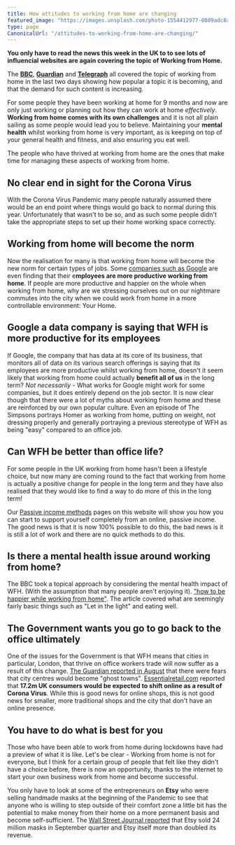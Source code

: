```yaml
---
title: How attitudes to working from home are changing
featured_image: "https://images.unsplash.com/photo-1554412977-0809adc8a1b4?ixlib=rb-1.2.1&ixid=eyJhcHBfaWQiOjEyMDd9&auto=format&fit=crop&w=1350&q=80"
type: page
CanonicalUrl: "/attitudes-to-working-from-home-are-changing/"
---
```


**You only have to read the news this week in the UK to to see lots of influencial websites are again covering the topic of Working from Home.**

The **[BBC](https://www.bbc.co.uk/news/uk-54886125)**, **[Guardian](https://www.theguardian.com/commentisfree/2020/nov/18/working-from-home-living-coronavirus-remote)** and **[Telegraph](https://www.telegraph.co.uk/technology/2020/11/19/google-employees-productive-working-home/)** all covered the topic of working from home in the last two days showing how popular a topic it is becoming, and that the demand for such content is increasing.

For some people they have been working at home for 9 months and now are only just working or planning out how they can work at home *effectively*.  **Working from home comes with its own challenges** and it is not all plain sailing as some people would lead you to believe.  Maintaining your **mental health** whilst working from home is very important, as is keeping on top of your general health and fitness, and also ensuring you eat well.  

The people who have thrived at working from home are the ones that make time for managing these aspects of working from home.

## No clear end in sight for the Corona Virus

With the Corona Virus Pandemic many people naturally assumed there would be an end point where things would go back to normal during this year.  Unfortunately that wasn't to be so, and as such some people didn't take the appropriate steps to set up their home working space correctly.

## Working from home will become the norm

Now the realisation for many is that working from home will become the new norm for certain types of jobs.  Some [companies such as Google](https://www.telegraph.co.uk/technology/2020/11/19/google-employees-productive-working-home/) are even finding that their e**mployees are more productive working from home**.  If people are more productive and happier on the whole when working from home, why are we stressing ourselves out on our nightmare commutes into the city when we could work from home in a more controllable environment: Your Home.  

## Google a data company is saying that WFH is more productive for its employees

If Google, the company that has data at its core of its business, that monitors all of data on its various search offerings is saying that its employees are more productive whilst working from home, doesn't it seem likely that working from home could actually **benefit all of us** in the long term?  *Not necessarily* - What works for Google might work for some companies, but it does entirely depend on the job sector.  It is now clear though that there were a lot of myths about working from home and these are reinforced by our own popular culture.  Even an episode of The Simpsons portrays Homer as working from home, putting on weight, not dressing properly and generally portraying a previous stereotype of WFH as being "easy" compared to an office job.

## Can WFH be better than office life?

For some people in the UK working from home hasn't been a lifestyle choice, but now many are coming round to the fact that working from home is actually a positive change for people in the long term and they have also realised that they would like to find a way to do more of this in the long term!  

Our [Passive income methods](https://workathomechoice.com/how-to-make-passive-income/) pages on this website will show you how you can start to support yourself completely from an online, passive income.  The good news is that it is now 100% possible to do this, the bad news is it is still a lot of work and there are no quick methods to do this.

## Is there a mental health issue around working from home?

The BBC took a topical approach by considering the mental health impact of WFH. (With the assumption that many people aren't enjoying it). ["how to be happier while working from home"](https://www.bbc.co.uk/news/uk-54886125).  The article covered what are seemingly fairly basic things such as "Let in the light" and eating well.

## The Government wants you go to go back to the office ultimately

One of the issues for the Government is that WFH means that cities in particular, London, that thrive on office workers trade will now suffer as a result of this change.  [The Guardian reported in August](https://www.theguardian.com/world/2020/aug/28/media-blitz-to-get-workers-back-to-offices-amid-pandemic) that there were fears that city centres would become "ghost towns".  [Essentialretail.com](https://www.essentialretail.com/news/uk-consumers-shift-online/) reported that **17.2m UK consumers would be expected to shift online as a result of Corona Virus**.  While this is good news for online shops, this is not good news for smaller, more traditional shops and the city that don't have an online presence.

## You have to do what is best for you

Those who have been able to work from home during lockdowns have had a preview of what it is like.  Let's be clear - Working from home is not for everyone, but I think for a certain group of people that felt like they didn't have a choice before, there is now an opportunity, thanks to the internet to start your own business work from home and become successful.

You only have to look at some of the entrepreneurs on **Etsy** who were selling handmade masks at the beginning of the Pandemic to see that anyone who is willing to step outside of their comfort zone a little bit has the potential to make money from their home on a more permanent basis and become self-sufficient.  The [Wall Street Journal reported](https://www.wsj.com/articles/etsy-sales-lifted-by-demand-for-face-masks-11603925874) that Etsy sold 24 million masks in September quarter and Etsy itself more than doubled its revenue.
